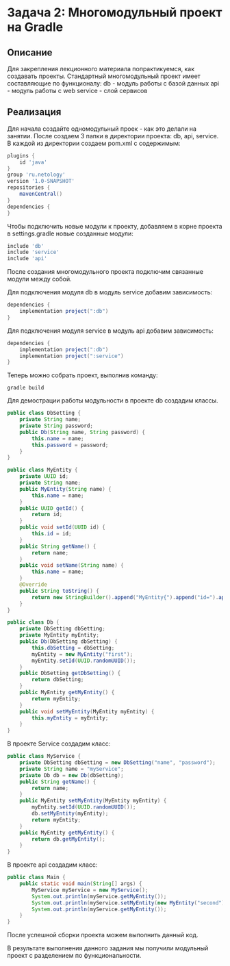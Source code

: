 # Задача 2: Многомодульный проект на Gradle

## Описание
Для закрепления лекционного материала попрактикуемся, как создавать проекты. 
Стандартный многомодульный проект имеет составляющие по функционалу:
db - модуль работы с базой данных
api - модуль работы с web
service - слой сервисов
## Реализация
Для начала создайте одномодульный проек - как это делали на занятии.
После создаем 3 папки в директории проекта: db, api, service.
В каждой из директории создаем pom.xml c содержимым:
```groovy
plugins {
    id 'java'
}
group 'ru.netology'
version '1.0-SNAPSHOT'
repositories {
    mavenCentral()
}
dependencies {
}
``` 
Чтобы подключить новые модули к проекту, добавляем в корне проекта в settings.gradle новые созданные модули:
```groovy
include 'db'
include 'service'
include 'api'
``` 
После создания многомодульного проекта подключим связанные модули между собой.
 
Для подключения модуля db в модуль  service добавим зависимость:
```groovy
dependencies {
    implementation project(":db")
}
```  
Для подключения модуля service в модуль api добавим зависимость:
```groovy
dependencies {
    implementation project(":db")
    implementation project(":service")
}
```
Теперь можно собрать проект, выполнив команду: 
```shell script
gradle build
``` 
Для демострации работы модульности в проекте db создадим классы.
```java
public class DbSetting {
    private String name;
    private String password;
    public Db(String name, String password) {
        this.name = name;
        this.password = password;
    }
}
```
```java
public class MyEntity {
    private UUID id;
    private String name;
    public MyEntity(String name) {
        this.name = name;
    }
    public UUID getId() {
        return id;
    }
    public void setId(UUID id) {
        this.id = id;
    }
    public String getName() {
        return name;
    }
    public void setName(String name) {
        this.name = name;
    }
    @Override
    public String toString() {
        return new StringBuilder().append("MyEntity{").append("id=").append(id).append(", name='").append(name).append('\'').append('}').toString();
    }
}
```
```java
public class Db {
    private DbSetting dbSetting;
    private MyEntity myEntity;
    public Db(DbSetting dbSetting) {
        this.dbSetting = dbSetting;
        myEntity = new MyEntity("first");
        myEntity.setId(UUID.randomUUID());
    }
    public DbSetting getDbSetting() {
        return dbSetting;
    }
    public MyEntity getMyEntity() {
        return myEntity;
    }
    public void setMyEntity(MyEntity myEntity) {
        this.myEntity = myEntity;
    }
}
```
В проекте Service создадим класс:
```java
public class MyService {
    private DbSetting dbSetting = new DbSetting("name", "password");
    private String name = "myService";
    private Db db = new Db(dbSetting);
    public String getName() {
        return name;
    }
    public MyEntity setMyEntity(MyEntity myEntity) {
        myEntity.setId(UUID.randomUUID());
        db.setMyEntity(myEntity);
        return myEntity;
    }
    public MyEntity getMyEntity() {
        return db.getMyEntity();
    }
}
```
В проекте api создадим класс:
```java
public class Main {
    public static void main(String[] args) {
        MyService myService = new MyService();
        System.out.println(myService.getMyEntity());
        System.out.println(myService.setMyEntity(new MyEntity("second")));
        System.out.println(myService.getMyEntity());
    }
}
```
После успешной сборки проекта можем выполнить данный код. 

В результате выполнения данного задания мы получили модульный проект с разделением по функциональности.
